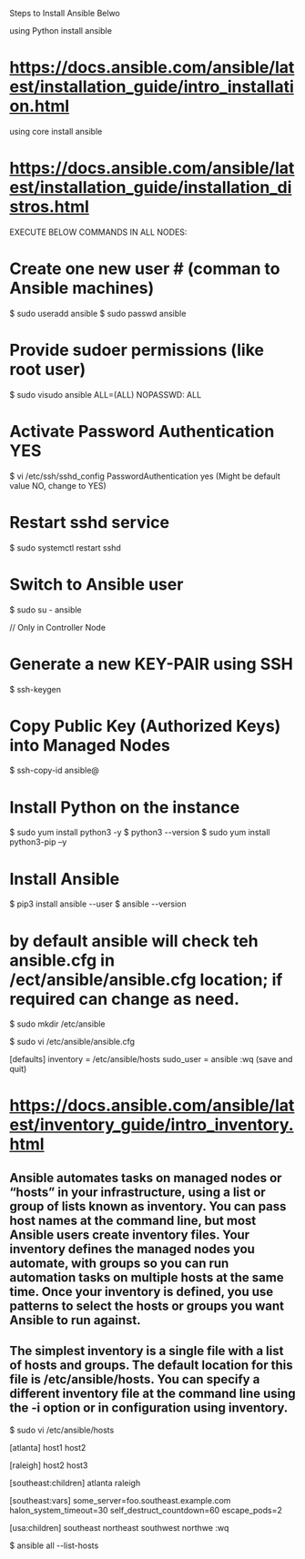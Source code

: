 Steps to Install Ansible Belwo

using Python install ansible
# https://docs.ansible.com/ansible/latest/installation_guide/intro_installation.html

using core install ansible
#  https://docs.ansible.com/ansible/latest/installation_guide/installation_distros.html

EXECUTE BELOW COMMANDS IN ALL NODES:
# Create one new user # (comman to Ansible machines)
$ sudo useradd ansible
$ sudo passwd ansible

# Provide sudoer permissions (like root user)
$ sudo visudo
ansible ALL=(ALL) NOPASSWD: ALL

# Activate Password Authentication YES
$ vi /etc/ssh/sshd_config
PasswordAuthentication yes (Might be default value NO, change to YES)

# Restart sshd service
$ sudo systemctl restart sshd

# Switch to Ansible user
$ sudo su - ansible

// Only in Controller Node
# Generate a new KEY-PAIR using SSH  
$ ssh-keygen

# Copy Public Key (Authorized Keys) into Managed Nodes
$ ssh-copy-id ansible@<Private-IP>

# Install Python on the instance
$ sudo yum install python3 -y
$ python3 --version
$ sudo yum install python3-pip –y

# Install Ansible
$ pip3 install ansible --user
$ ansible --version


# by default ansible will check teh ansible.cfg in /ect/ansible/ansible.cfg location; if required can change as need.
 
$ sudo mkdir /etc/ansible

$ sudo vi /etc/ansible/ansible.cfg

[defaults]
inventory = /etc/ansible/hosts
sudo_user = ansible
:wq (save and quit) 

# https://docs.ansible.com/ansible/latest/inventory_guide/intro_inventory.html

## Ansible automates tasks on managed nodes or “hosts” in your infrastructure, using a list or group of lists known as inventory. You can pass host names at the command line, but most Ansible users create inventory files. Your inventory defines the managed nodes you automate, with groups so you can run automation tasks on multiple hosts at the same time. Once your inventory is defined, you use patterns to select the hosts or groups you want Ansible to run against.

## The simplest inventory is a single file with a list of hosts and groups. The default location for this file is /etc/ansible/hosts. You can specify a different inventory file at the command line using the -i <path> option or in configuration using inventory.

$ sudo vi /etc/ansible/hosts


[atlanta]
host1
host2

[raleigh]
host2
host3

[southeast:children]
atlanta
raleigh

[southeast:vars]
some_server=foo.southeast.example.com
halon_system_timeout=30
self_destruct_countdown=60
escape_pods=2

[usa:children]
southeast
northeast
southwest
northwe
:wq

$ ansible all --list-hosts
